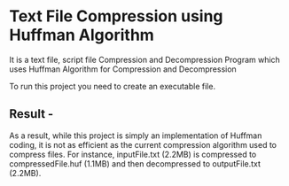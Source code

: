# **Text File Compression using Huffman Algorithm**

It is a text file, script file Compression and Decompression Program which uses Huffman Algorithm for Compression and Decompression

To run this project you need to create an executable file. 

## Result - 
As a result, while this project is simply an implementation of Huffman coding, it is not as efficient as the current compression algorithm used to compress files.
For instance, inputFile.txt (2.2MB) is compressed to compressedFile.huf (1.1MB) and then decompressed to outputFile.txt (2.2MB).
